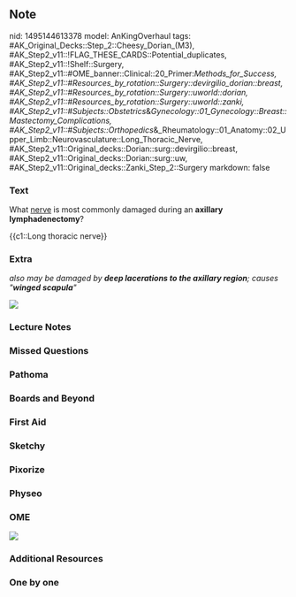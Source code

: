 ## Note
nid: 1495144613378
model: AnKingOverhaul
tags: #AK_Original_Decks::Step_2::Cheesy_Dorian_(M3), #AK_Step2_v11::!FLAG_THESE_CARDS::Potential_duplicates, #AK_Step2_v11::!Shelf::Surgery, #AK_Step2_v11::#OME_banner::Clinical::20_Primer:_Methods_for_Success, #AK_Step2_v11::#Resources_by_rotation::Surgery::devirgilio_dorian::breast, #AK_Step2_v11::#Resources_by_rotation::Surgery::uworld::dorian, #AK_Step2_v11::#Resources_by_rotation::Surgery::uworld::zanki, #AK_Step2_v11::#Subjects::Obstetrics_&_Gynecology::01_Gynecology::Breast::Mastectomy_Complications, #AK_Step2_v11::#Subjects::Orthopedics_&_Rheumatology::01_Anatomy::02_Upper_Limb::Neurovasculature::Long_Thoracic_Nerve, #AK_Step2_v11::Original_decks::Dorian::surg::devirgilio::breast, #AK_Step2_v11::Original_decks::Dorian::surg::uw, #AK_Step2_v11::Original_decks::Zanki_Step_2::Surgery
markdown: false

### Text
What <u>nerve</u> is most commonly damaged during an <b>axillary
lymphadenectomy</b>?
<div>
  {{c1::Long thoracic nerve}}
</div>

### Extra
<i>also may be damaged by <b>deep lacerations to the axillary
region</b>; causes "<b>winged scapula</b>"</i>
<div>
  <i><img src="ws.png"></i>
</div>

### Lecture Notes


### Missed Questions


### Pathoma


### Boards and Beyond


### First Aid


### Sketchy


### Pixorize


### Physeo


### OME
<div class="ome-widget">
  <a href="https://onlinemeded.org/spa/surgery?ref=anki"><img src=
  "_OME_AnkiFlashcards_Topic_2.png"></a>
</div>

### Additional Resources


### One by one

